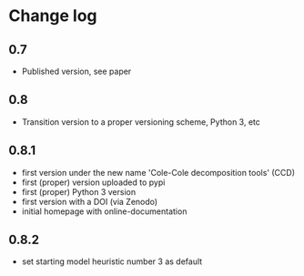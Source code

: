 # Change log

## 0.7

* Published version, see paper

## 0.8

* Transition version to a proper versioning scheme, Python 3, etc

## 0.8.1

* first version under the new name 'Cole-Cole decomposition tools' (CCD)
* first (proper) version uploaded to pypi
* first (proper) Python 3 version
* first version with a DOI (via Zenodo)
* initial homepage with online-documentation

## 0.8.2

* set starting model heuristic number 3 as default
